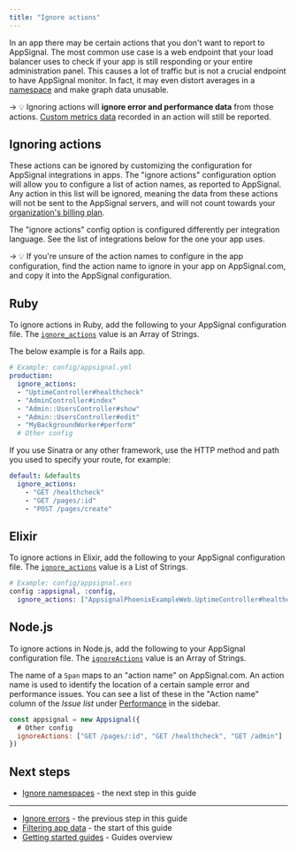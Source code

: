 ```yaml
---
title: "Ignore actions"
---
```


In an app there may be certain actions that you don't want to report to AppSignal. The most common use case is a web endpoint that your load balancer uses to check if your app is still responding or your entire administration panel. This causes a lot of traffic but is not a crucial endpoint to have AppSignal monitor. In fact, it may even distort averages in a [namespace](/application/namespaces.html) and make graph data unusable.

-> 💡 Ignoring actions will **ignore error and performance data** from those actions. [Custom metrics data](/metrics/custom.html) recorded in an action will still be reported.

## Ignoring actions

These actions can be ignored by customizing the configuration for AppSignal integrations in apps. The "ignore actions" configuration option will allow you to configure a list of action names, as reported to AppSignal. Any action in this list will be ignored, meaning the data from these actions will not be sent to the AppSignal servers, and will not count towards your [organization's billing plan](https://www.appsignal.com/plans).

The "ignore actions" config option is configured differently per integration language. See the list of integrations below for the one your app uses.

-> 💡 If you're unsure of the action names to configure in the app configuration, find the action name to ignore in your app on AppSignal.com, and copy it into the AppSignal configuration.

## Ruby

To ignore actions in Ruby, add the following to your AppSignal configuration file. The [`ignore_actions`][ruby ignore_actions] value is an Array of Strings.

The below example is for a Rails app.

```yaml
# Example: config/appsignal.yml
production:
  ignore_actions:
  - "UptimeController#healthcheck"
  - "AdminController#index"
  - "Admin::UsersController#show"
  - "Admin::UsersController#edit"
  - "MyBackgroundWorker#perform"
  # Other config
```

If you use Sinatra or any other framework, use the HTTP method and path you used to specify your route, for example:

```yaml
default: &defaults
  ignore_actions:
    - "GET /healthcheck"
    - "GET /pages/:id"
    - "POST /pages/create"
```

[ruby ignore_actions]: /ruby/configuration/options.html#option-ignore_actions

## Elixir

To ignore actions in Elixir, add the following to your AppSignal configuration file. The [`ignore_actions`][elixir ignore_actions] value is a List of Strings.

```elixir
# Example: config/appsignal.exs
config :appsignal, :config,
  ignore_actions: ["AppsignalPhoenixExampleWeb.UptimeController#healthcheck", "AppsignalPhoenixExampleWeb.AdminController#index"]
```

[elixir ignore_actions]: /elixir/configuration/options.html#option-ignore_actions

## Node.js

To ignore actions in Node.js, add the following to your AppSignal configuration file. The [`ignoreActions`][nodejs ignore_actions] value is an Array of Strings.

The name of a `Span` maps to an "action name" on AppSignal.com. An action name is used to identify the location of a certain sample error and performance issues. You can see a list of these in the "Action name" column of the _Issue list_ under [Performance](https://appsignal.com/redirect-to/app?to=performance) in the sidebar.

```js
const appsignal = new Appsignal({
  # Other config
  ignoreActions: ["GET /pages/:id", "GET /healthcheck", "GET /admin"]
})
```

[nodejs ignore_actions]: /nodejs/configuration/options.html#option-ignoreActions

## Next steps

- [Ignore namespaces](/guides/filter-data/ignore-namespaces.html) - the next step in this guide

---

- [Ignore errors](/guides/filter-data/ignore-errors.html) - the previous step in this guide
- [Filtering app data](/guides/filter-data/) - the start of this guide
- [Getting started guides](/guides/) - Guides overview

[notifications]: /application/notification-settings.html
